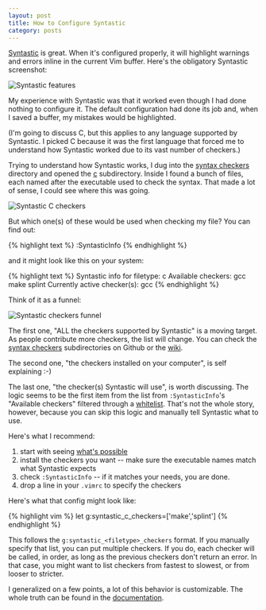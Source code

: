 ```yaml
---
layout: post
title: How to Configure Syntastic
category: posts
---
```


[Syntastic][syntastic] is great. When it's configured properly, it will
highlight warnings and errors inline in the current Vim buffer. Here's the
obligatory Syntastic screenshot:

![Syntastic features]({{site.url}}/assets/syntastic/features.png)

My experience with Syntastic was that it worked even though I had done nothing
to configure it. The default configuration had done its job and, when I saved a
buffer, my mistakes would be highlighted.

(I'm going to discuss C, but this applies to any language supported by
Syntastic. I picked C because it was the first language that forced me to
understand how Syntastic worked due to its vast number of checkers.)

Trying to understand how Syntastic works, I dug into the [syntax checkers][syntastic_syntax_checkers]
directory and opened the [c][syntastic_syntax_checkers_c] subdirectory. Inside
I found a bunch of files, each named after the executable used to check the
syntax. That made a lot of sense, I could see where this was going.

![Syntastic C checkers]({{site.url}}/assets/syntastic/c_checkers.png)

But which one(s) of these would be used when checking my file? You can find out:

{% highlight text %}
:SyntasticInfo
{% endhighlight %}

and it might look like this on your system:

{% highlight text %}
Syntastic info for filetype: c
Available checkers: gcc make splint
Currently active checker(s): gcc
{% endhighlight %}

Think of it as a funnel:

![Syntastic checkers funnel]({{site.url}}/assets/syntastic/funnel.png)

The first one, "ALL the checkers supported by Syntastic" is a moving target. As
people contribute more checkers, the list will change. You can check the
[syntax checkers][syntastic_syntax_checkers] subdirectories on Github or the
[wiki][syntastic_syntax_checkers_wiki].

The second one, "the checkers installed on your computer", is self explaining :-)

The last one, "the checker(s) Syntastic will use", is worth discussing. The
logic seems to be the first item from the list from `:SyntasticInfo`'s
"Available checkers" filtered through a [whitelist][syntastic_whitelist].
That's not the whole story, however, because you can skip this logic and
manually tell Syntastic what to use.

Here's what I recommend:

1. start with seeing [what's possible][syntastic_syntax_checkers_wiki]
2. install the checkers you want -- make sure the executable names match what Syntastic expects
3. check `:SyntasticInfo` -- if it matches your needs, you are done.
4. drop a line in your `.vimrc` to specify the checkers

Here's what that config might look like:

{% highlight vim %}
let g:syntastic_c_checkers=['make','splint']
{% endhighlight %}

This follows the `g:syntastic_<filetype>_checkers` format. If you manually
specify that list, you can put multiple checkers. If you do, each checker will
be called, in order, as long as the previous checkers don't return an error.
In that case, you might want to list checkers from fastest to slowest, or from
looser to stricter.

I generalized on a few points, a lot of this behavior is customizable. The whole truth
can be found in the [documentation][syntastic_documentation].

[syntastic]: https://github.com/scrooloose/syntastic
[syntastic_syntax_checkers]: https://github.com/scrooloose/syntastic/tree/master/syntax_checkers
[syntastic_syntax_checkers_c]: https://github.com/scrooloose/syntastic/tree/master/syntax_checkers/c
[syntastic_syntax_checkers_wiki]: https://github.com/scrooloose/syntastic/wiki/Syntaxcheckers
[syntastic_whitelist]: https://github.com/scrooloose/syntastic/blob/d82ee05a80c023f1d531569e56595f5f9cb0fde2/plugin/syntastic/registry.vim#L6
[syntastic_documentation]: https://github.com/scrooloose/syntastic/blob/master/doc/syntastic.txt

